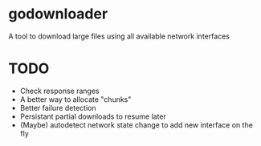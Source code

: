 godownloader
============

A tool to download large files using all available network interfaces

TODO
====

- Check response ranges
- A better way to allocate "chunks"
- Better failure detection
- Persistant partial downloads to resume later
- (Maybe) autodetect network state change to add new interface on the fly